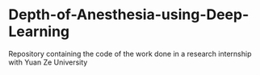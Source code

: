 # Depth-of-Anesthesia-using-Deep-Learning
Repository containing the code of the work done in a research internship with Yuan Ze University
